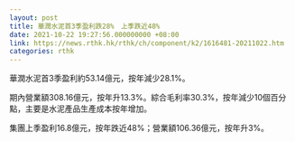 ```yaml
---
layout: post
title: 華潤水泥首3季盈利跌28%　上季跌近48%
date: 2021-10-22 19:27:56.000000000 +08:00
link: https://news.rthk.hk/rthk/ch/component/k2/1616481-20211022.htm
categories: rthk
---
```


華潤水泥首3季盈利約53.14億元，按年減少28.1%。

期內營業額308.16億元，按年升13.3%。綜合毛利率30.3%，按年減少10個百分點，主要是水泥產品生產成本按年增加。

集團上季盈利16.8億元，按年跌近48%；營業額106.36億元，按年升3%。
